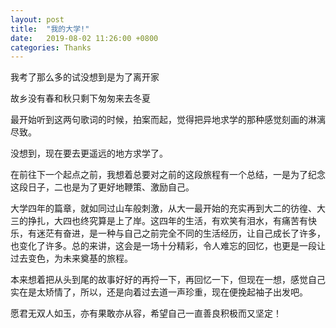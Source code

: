 ```yaml
---
layout: post
title:  "我的大学!"
date:   2019-08-02 11:26:00 +0800
categories: Thanks
---
```


我考了那么多的试没想到是为了离开家

故乡没有春和秋只剩下匆匆来去冬夏

最开始听到这两句歌词的时候，拍案而起，觉得把异地求学的那种感觉刻画的淋漓尽致。

没想到，现在要去更遥远的地方求学了。

在前往下一个起点之前，我想着总要对之前的这段旅程有一个总结，一是为了纪念这段日子，二也是为了更好地鞭策、激励自己。

大学四年的篇章，就如同过山车般刺激，从大一最开始的充实再到大二的彷徨、大三的挣扎，大四也终究算是上了岸。这四年的生活，有欢笑有泪水，有痛苦有快乐，有迷茫有奋进，是一种与自己之前完全不同的生活经历，让自己成长了许多，也变化了许多。总的来讲，这会是一场十分精彩，令人难忘的回忆，也更是一段让过去变色，为未来奠基的旅程。

本来想着把从头到尾的故事好好的再捋一下，再回忆一下，但现在一想，感觉自己实在是太矫情了，所以，还是向着过去道一声珍重，现在便挽起袖子出发吧。

愿君无双人如玉，亦有果敢亦从容，希望自己一直善良积极而又坚定！
